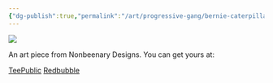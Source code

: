 ```yaml
---
{"dg-publish":true,"permalink":"/art/progressive-gang/bernie-caterpillar/","title":"Bernie Caterpillar","tags":["Art","Progressive Gang"]}
---
```



![](https://baserow-media.ams3.digitaloceanspaces.com/user_files/yq4LkmTYBN8pyaa5K7pWKs5eW0m1lVIa_ad057e66dca009603c902174b84e10093f1f7d93db8416a12e55785dd3be880c.jpg)

An art piece from Nonbeenary Designs. You can get yours at:

[TeePublic]()
[Redbubble]()
